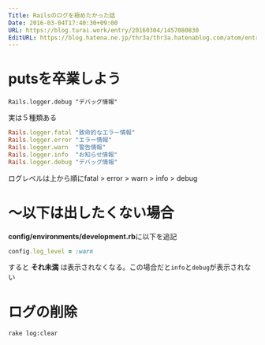 ```yaml
---
Title: Railsのログを極めたかった話
Date: 2016-03-04T17:40:30+09:00
URL: https://blog.turai.work/entry/20160304/1457080830
EditURL: https://blog.hatena.ne.jp/thr3a/thr3a.hatenablog.com/atom/entry/10328537792365744695
---
```


# putsを卒業しよう

```
Rails.logger.debug "デバッグ情報"
```

実は５種類ある

```ruby
Rails.logger.fatal "致命的なエラー情報"
Rails.logger.error "エラー情報"
Rails.logger.warn  "警告情報"
Rails.logger.info  "お知らせ情報"
Rails.logger.debug "デバッグ情報"
```

ログレベルは上から順にfatal > error > warn > info > debug

# 〜以下は出したくない場合

**config/environments/development.rb**に以下を追記

```ruby
config.log_level = :warn
```

すると **それ未満** は表示されなくなる。この場合だと`info`と`debug`が表示されない

# ログの削除

```
rake log:clear
```
